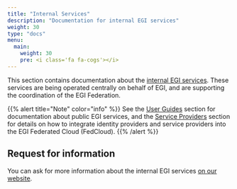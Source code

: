 ```yaml
---
title: "Internal Services"
description: "Documentation for internal EGI services"
weight: 30
type: "docs"
menu:
  main:
    weight: 30
    pre: <i class='fa fa-cogs'></i>
---
```


This section contains documentation about the
[internal EGI services](https://www.egi.eu/internal-services/).
These services are being operated centrally on behalf of EGI, and are
supporting the coordination of the EGI Federation.

{{% alert title="Note" color="info" %}} See the [User Guides](../users)
section for documentation about public EGI services, and the
[Service Providers](../providers) section for details on how to integrate
identity providers and service providers into the EGI Federated Cloud
(FedCloud).
{{% /alert %}}

## Request for information

You can ask for more information about the internal EGI services
[on our website](https://www.egi.eu/more-information).
